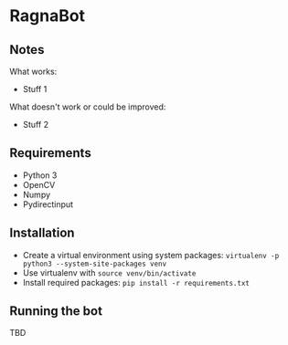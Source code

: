 # RagnaBot

## Notes

What works:

- Stuff 1

What doesn't work or could be improved:

- Stuff 2

## Requirements

- Python 3
- OpenCV
- Numpy
- Pydirectinput

## Installation

- Create a virtual environment using system packages: `virtualenv -p python3 --system-site-packages venv`
- Use virtualenv with `source venv/bin/activate`
- Install required packages: `pip install -r requirements.txt`

## Running the bot

TBD